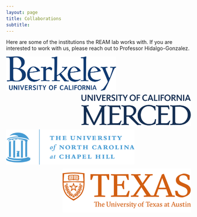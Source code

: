 ```yaml
---
layout: page
title: Collaborations
subtitle:
---
```


Here are some of the institutions the REAM lab works with. If you are interested to work with us, please reach out to Professor Hidalgo-Gonzalez.

<img align="left" src="/assets/img/berkeley_logo.png" width="300" style="padding-bottom: 10px;" style="padding-right: 10px;"/>
<img align="right" src="/assets/img/UCM_logo.png" width="300" style="padding-bottom: 10px;" style="padding-right: 10px;"/>

<img align="left" src="/assets/img/UNC_logo.png" width="350" style="padding-bottom: 10px;" style="padding-right: 10px;"/>
<img align="right" src="/assets/img/UTAustin_logo2.png" width="350" style="padding-bottom: 10px;" style="padding-right: 10px;"/>


